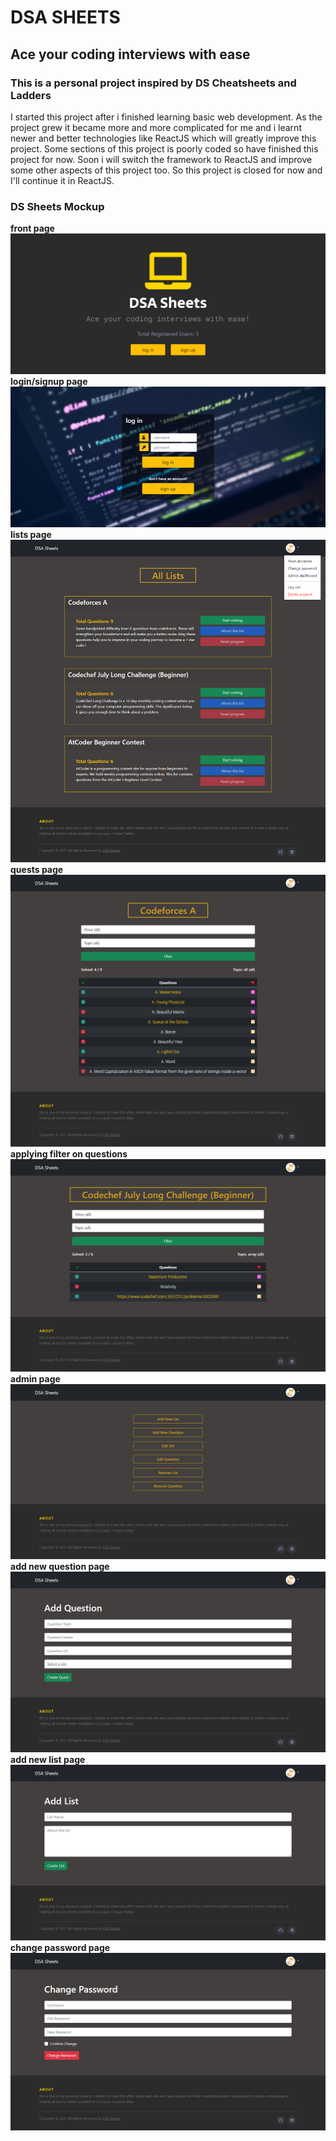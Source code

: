 # DSA SHEETS
## Ace your coding interviews with ease
### This is a personal project inspired by DS Cheatsheets and Ladders

I started this project after i finished learning basic web development. As the project grew it became more and more complicated for me and i learnt newer and better technologies like ReactJS which will greatly improve this project. Some sections of this project is poorly coded so have finished this project for now.
Soon i will switch the framework to ReactJS and improve some other aspects of this project too. So this project is closed for now and I'll continue it in ReactJS.

### DS Sheets Mockup

**front page**
![mockup img](mockup/frontpage.png)
**login/signup page**
![mockup img](mockup/login.png)
**lists page**
![mockup img](mockup/alllists.png)
**quests page**
![mockup img](mockup/quests.png)
**applying filter on questions**
![mockup img](mockup/sorting.png)
**admin page**
![mockup img](mockup/admin.png)
**add new question page**
![mockup img](mockup/addquest.png)
**add new list page**
![mockup img](mockup/addlist.png)
**change password page**
![mockup img](mockup/changepwd.png)
